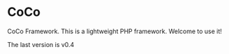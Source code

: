 # CoCo
CoCo Framework. This is a lightweight PHP framework. Welcome to use it!

The last version is v0.4
